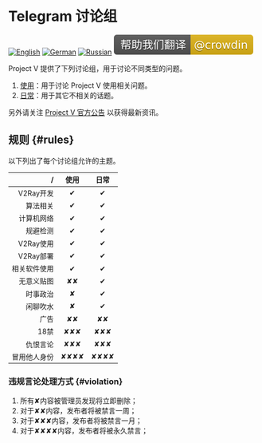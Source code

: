 # Telegram 讨论组

[![English][1]][2] [![German][3]][4] [![Russian][5]][6] [![Translate][7]][8]

[1]: ../resources/english.svg
[2]: https://www.v2ray.com/en/welcome/tg.html
[3]: ../resources/german.svg
[4]: https://www.v2ray.com/de/welcome/tg.html
[5]: ../resources/russian.svg
[6]: https://www.v2ray.com/ru/welcome/tg.html
[7]: ../resources/lang.svg
[8]: https://crowdin.com/project/v2ray

Project V 提供了下列讨论组，用于讨论不同类型的问题。

1. [使用](https://telegram.me/projectv2ray)：用于讨论 Project V 使用相关问题。
1. [日常](https://t.me/joinchat/DNcazUIYaH80uVfeS716jg)：用于其它不相关的话题。

另外请关注 [Project V 官方公告](https://t.me/v2msg) 以获得最新资讯。

## 规则 {#rules}

以下列出了每个讨论组允许的主题。

  / | 使用 | 日常
-------:|:----:|:----:
V2Ray开发|&#10004;|&#10004;
算法相关 |&#10004;|&#10004;
计算机网络|&#10004;|&#10004;
规避检测|&#10004;|&#10004;
V2Ray使用|&#10004;|&#10004;
V2Ray部署|&#10004;|&#10004;
相关软件使用|&#10004;|&#10004;
无意义贴图|&#10008;&#10008;|&#10004;
时事政治|&#10008;|&#10004;
闲聊吹水|&#10008;|&#10004;
广告|&#10008;&#10008;|&#10008;&#10008;
18禁|&#10008;&#10008;&#10008;|&#10008;&#10008;&#10008;
仇恨言论|&#10008;&#10008;&#10008;|&#10008;&#10008;&#10008;
冒用他人身份|&#10008;&#10008;&#10008;&#10008;|&#10008;&#10008;&#10008;&#10008;

### 违规言论处理方式 {#violation}

1. 所有&#10008;内容被管理员发现将立即删除；
1. 对于&#10008;&#10008;内容，发布者将被禁言一周；
1. 对于&#10008;&#10008;&#10008;内容，发布者将被禁言一月；
1. 对于&#10008;&#10008;&#10008;&#10008;内容，发布者将被永久禁言；
